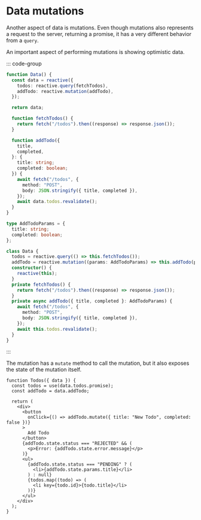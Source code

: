 # Data mutations

Another aspect of data is mutations. Even though mutations also represents a request to the server, returning a promise, it has a very different behavior from a `query`.

An important aspect of performing mutations is showing optimistic data.

::: code-group

```ts [Functional]
function Data() {
  const data = reactive({
    todos: reactive.query(fetchTodos),
    addTodo: reactive.mutation(addTodo),
  });

  return data;

  function fetchTodos() {
    return fetch("/todos").then((response) => response.json());
  }

  function addTodo({
    title,
    completed,
  }: {
    title: string;
    completed: boolean;
  }) {
    await fetch("/todos", {
      method: "POST",
      body: JSON.stringify({ title, completed }),
    });
    await data.todos.revalidate();
  }
}
```

```ts [Object Oriented]
type AddTodoParams = {
  title: string;
  completed: boolean;
};

class Data {
  todos = reactive.query(() => this.fetchTodos());
  addTodo = reactive.mutation((params: AddTodoParams) => this.addTodo(params));
  constructor() {
    reactive(this);
  }
  private fetchTodos() {
    return fetch("/todos").then((response) => response.json());
  }
  private async addTodo({ title, completed }: AddTodoParams) {
    await fetch("/todos", {
      method: "POST",
      body: JSON.stringify({ title, completed }),
    });
    await this.todos.revalidate();
  }
}
```

:::

The mutation has a `mutate` method to call the mutation, but it also exposes the state of the mutation itself.

```tsx
function Todos({ data }) {
  const todos = use(data.todos.promise);
  const addTodo = data.addTodo;

  return (
    <div>
      <button
        onClick={() => addTodo.mutate({ title: "New Todo", completed: false })}
      >
        Add Todo
      </button>
      {addTodo.state.status === "REJECTED" && (
        <p>Error: {addTodo.state.error.message}</p>
      )}
      <ul>
        {addTodo.state.status === "PENDING" ? (
          <li>{addTodo.state.params.title}</li>
        ) : null}
        {todos.map((todo) => (
          <li key={todo.id}>{todo.title}</li>
        ))}
      </ul>
    </div>
  );
}
```
